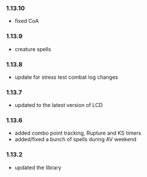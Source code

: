### 1.13.10

- fixed CoA

### 1.13.9

- creature spells

### 1.13.8

- update for stress test combat log changes

### 1.13.7

- updated to the latest version of LCD

### 1.13.6

- added combo point tracking, Rupture and KS timers
- added/fixed a bunch of spells during AV weekend

### 1.13.2

- updated the library
